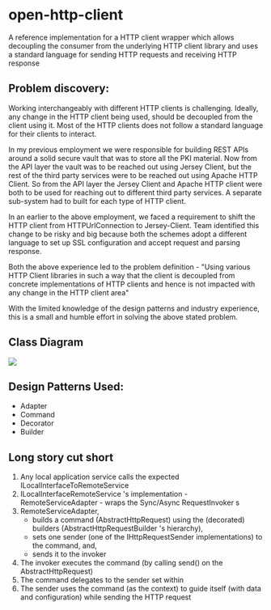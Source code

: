 # open-http-client
A reference implementation for a HTTP client wrapper which allows decoupling the consumer from the underlying HTTP client library and uses a standard language for sending HTTP requests and receiving HTTP response

## Problem discovery:
Working interchangeably with different HTTP clients is challenging.
Ideally, any change in the HTTP client being used, should be decoupled from the client using it.
Most of the HTTP clients does not follow a standard language for their clients to interact.

In my previous employment we were responsible for building REST APIs around a solid secure vault that was to store all the PKI material.
Now from the API layer the vault was to be reached out using Jersey Client, but the rest of the third party services were to be reached out using Apache HTTP Client. So from the API layer the Jersey Client and Apache HTTP client were both to be used for reaching out to different third party services.
A separate sub-system had to built for each type of HTTP client.

In an earlier to the above employment, we faced a requirement to shift the HTTP client from HTTPUrlConnection to Jersey-Client. Team identified this change to be risky and big because both the schemes adopt a different language to set up SSL configuration and accept request and parsing response.

Both the above experience led to the problem definition - "Using various HTTP Client libraries in such a way that the client is decoupled from concrete implementations of HTTP clients and hence is not impacted with any change in the HTTP client area"

With the limited knowledge of the design patterns and industry experience, this is a small and humble effort in solving the above stated problem.

## Class Diagram
<img src="file:./uml/class-diagram.png"></img>

## Design Patterns Used:
<ul><li>Adapter</li>
<li>Command</li>
<li>Decorator</li>
<li>Builder</li></ul>

## Long story cut short
<ol>
	<li>Any local application service calls the expected ILocalInterfaceToRemoteService</li>
	<li>ILocalInterfaceRemoteService 's implementation - RemoteServiceAdapter - wraps the Sync/Async RequestInvoker s</li>
	<li>RemoteServiceAdapter,<br>
		<ul>
			<li>builds a command (AbstractHttpRequest) using the (decorated) builders (AbstractHttpRequestBuilder 's hierarchy), </li>
			<li>sets one sender (one of the IHttpRequestSender implementations) to the command, and, </li>
			<li>sends it to the invoker</li>
		</ul>
	</li>
	<li>The invoker executes the command (by calling send() on the AbstractHttpRequest)</li>
	<li>The command delegates to the sender set within</li>
	<li>The sender uses the command (as the context) to guide itself (with data and configuration) while sending the HTTP request</li>
</ol>
